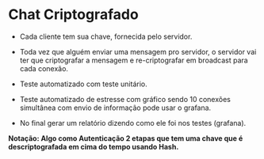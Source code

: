# Chat Criptografado

- Cada cliente tem sua chave, fornecida pelo servidor.

- Toda vez que alguém enviar uma mensagem pro servidor, o servidor vai ter que criptografar a mensagem e re-criptografar em broadcast para cada conexão.

- Teste automatizado com teste unitário.

- Teste automatizado de estresse com gráfico sendo 10 conexões simultânea com envio de informação pode usar o grafana.

- No final gerar um relatório dizendo como ele foi nos testes (grafana).

**Notação: Algo como Autenticação 2 etapas que tem uma chave que é descriptografada em cima do tempo usando Hash.**
